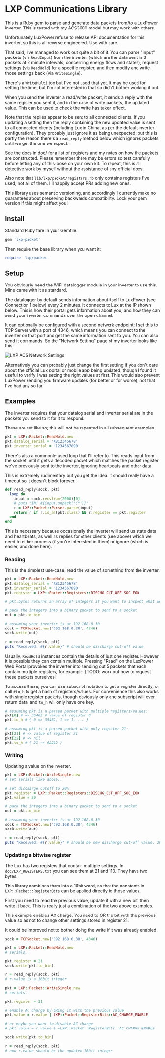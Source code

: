 # LXP Communications Library

This is a Ruby gem to parse and generate data packets from/to a LuxPower inverter. This is tested with my ACS3600 model but may work with others.

Unfortunately LuxPower refuse to release API documentation for this inverter, so this is all reverse engineered. Use with care.

That said, I've managed to work out quite a bit of it. You can parse "input" packets (via `ReadInput`) from the inverter (which are the data sent in 3 packets at 2 minute intervals, concerning energy flows and states), request settings (via `ReadHold`) for a specific register, and then modify and write those settings back (via `WriteSingle`).

There's a `WriteMulti` too but I've not used that yet. It may be used for setting the time, but I'm not interested in that so didn't bother working it out.

When you send the inverter a read/write packet, it sends a reply with the same register you sent it, and in the case of write packets, the updated value. This can be used to check the write has taken effect.

Note that the replies appear to be sent to all connected clients. If you updating a setting then the reply containing the new updated value is sent to all connected clients (including Lux in China, as per the default inverter configuration). They probably just ignore it as being unexpected; but this is partly the reason there's a `read_reply` method below which ignores packets until we get the one we expect.

See the docs in doc/ for a list of registers and my notes on how the packets are constructed. Please remember there may be errors so test carefully before letting any of this loose on your own kit. To repeat, this is all detective work by myself without the assistance of any official docs.

Also note that `lib/lxp/packet/registers.rb` only contains registers I've used, not all of them. I'll happily accept PRs adding new ones.

This library uses semantic versioning, and accordingly I currently make no guarantees about preserving backwards compatibility. Lock your gem version if this might affect you!

## Install

Standard Ruby fare in your Gemfile:

```ruby
gem 'lxp-packet'
```

Then require the base library when you want it:

```ruby
require 'lxp/packet'
```

## Setup

You obviously need the WiFi datalogger module in your inverter to use this. Mine came with it as standard.

The datalogger by default sends information about itself to LuxPower (see Connection 1 below) every 2 minutes. It connects to Lux at the IP shown below. This is how their portal gets information about you, and how they can send your inverter commands over the open channel.

It can optionally be configured with a second network endpoint; I set this to TCP Server with a port of 4346, which means you can connect to the inverter on that port and get the same information sent to you. You can also send it commands. So the "Network Setting" page of my inverter looks like this:

![LXP ACS Network Settings](https://i.imgur.com/teygH6h.png)

Alternatively you can probably just change the first setting if you don't care about the official Lux portal or mobile app being updated, though I found it useful to verify I was setting the right values at first. This would also prevent LuxPower sending you firmware updates (for better or for worse), not that I've had any so far.

## Examples

The inverter requires that your datalog serial and inverter serial are in the packets you send to it for it to respond.

These are set like so; this will not be repeated in all subsequent examples.

```ruby
pkt = LXP::Packet::ReadHold.new
pkt.datalog_serial = 'AB12345678'
pkt.inverter_serial = '1234567890'
```

There's also a commonly-used loop that I'll refer to. This reads input from the socket until it gets a decoded packet which matches the packet register we've previously sent to the inverter, ignoring heartbeats and other data.

This is extremely rudimentary but you get the idea. It should really have a timeout so it doesn't block forever.

```ruby
def read_reply(sock, pkt)
  loop do
    input = sock.recvfrom(2000)[0]
    # puts "IN: #{input.unpack('C*')}"
    r = LXP::Packet::Parser.parse(input)
    return r if r.is_a?(pkt.class) && r.register == pkt.register
  end
end
```

This is necessary because occasionally the inverter will send us state data and heartbeats, as well as replies for other clients (see above) which we need to either process (if you're interested in them) or ignore (which is easier, and done here).

### Reading

This is the simplest use-case; read the value of something from the inverter.

```ruby
pkt = LXP::Packet::ReadHold.new
pkt.datalog_serial = 'AB12345678'
pkt.inverter_serial = '1234567890'
pkt.register = LXP::Packet::Registers::DISCHG_CUT_OFF_SOC_EOD

# pkt.bytes returns an array of integers if you want to inspect what we'll send

# pack the integers into a binary packet to send to a socket
out = pkt.to_bin

# assuming your inverter is at 192.168.0.30
sock = TCPSocket.new('192.168.0.30', 4346)
sock.write(out)

r = read_reply(sock, pkt)
puts "Received: #{r.value}" # should be discharge cut-off value
```

Usually, `ReadHold` instances contain the details of just one register. However, it is possible they can contain multiple. Pressing "Read" on the LuxPower Web Portal provokes the inverter into sending out 5 packets that each contain multiple registers, for example. [TODO: work out how to request these packets ourselves]

To access these, you can use subscript notation to get a register directly, or call `#to_h` to get a hash of registers/values. For convenience this also works with single register packets, though obviously only one subscript will ever return data, and `to_h` will only have one key.

```ruby
# assuming pkt is a parsed packet with multiple registers/values:
pkt[0] # => 35462 # value of register 0
pkt.to_h # { 0 => 35462, 1 => 1, ... }

# assuming pkt is a parsed packet with only register 21:
pkt[21] # => value of register 21
pkt[22] # => nil
pkt.to_h # { 21 => 62292 }
```


### Writing

Updating a value on the inverter.

```ruby
pkt = LXP::Packet::WriteSingle.new
# set serials like above..

# set discharge cutoff to 20%
pkt.register = LXP::Packet::Registers::DISCHG_CUT_OFF_SOC_EOD
pkt.value = 20

# pack the integers into a binary packet to send to a socket
out = pkt.to_bin

# assuming your inverter is at 192.168.0.30
sock = TCPSocket.new('192.168.0.30', 4346)
sock.write(out)

r = read_reply(sock, pkt)
puts "Received: #{r.value}" # should be new discharge cut-off value, 20
```

### Updating a bitwise register

The Lux has two registers that contain multiple settings. In `doc/LXP_REGISTERS.txt` you can see them at 21 and 110. They have two bytes.

This library combines them into a 16bit word, so that the constants in `LXP::Packet::RegisterBits` can be applied directly to those values.

First you need to read the previous value, update it with a new bit, then write it back. This is really just a combination of the two above examples.

This example enables AC charge. You need to OR the bit with the previous value so as not to change other settings stored in register 21.

It could be improved not to bother doing the write if it was already enabled.

```ruby
sock = TCPSocket.new('192.168.0.30', 4346)

pkt = LXP::Packet::ReadHold.new
# serials..

pkt.register = 21
sock.write(pkt.to_bin)

r = read_reply(sock, pkt)
# r.value is a 16bit integer

pkt = LXP::Packet::WriteSingle.new
# serials..

pkt.register = 21

# enable AC charge by ORing it with the previous value
pkt.value = r.value | LXP::Packet::RegisterBits::AC_CHARGE_ENABLE

# or maybe you want to disable AC charge
# pkt.value = r.value & ~LXP::Packet::RegisterBits::AC_CHARGE_ENABLE

sock.write(pkt.to_bin)

r = read_reply(sock, pkt)
# now r.value should be the updated 16bit integer
```
